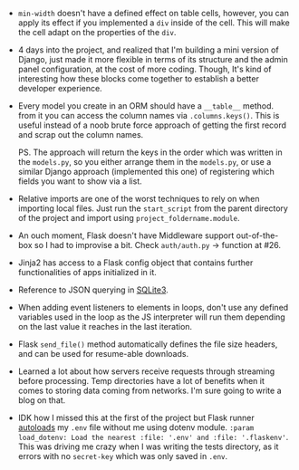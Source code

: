 * `min-width` doesn't have a defined effect on table cells, however, you can apply its effect if you implemented a `div` inside of the cell. This will make the cell adapt on the properties of the `div`.

* 4 days into the project, and realized that I'm building a mini version of Django, just made it more flexible in terms of its structure and the admin panel configuration, at the cost of more coding.
  Though, It's kind of interesting how these blocks come together to establish a better developer experience.

* Every model you create in an ORM should have a `__table__` method. from it you can access the column names via `.columns.keys()`. This is useful instead of a noob brute force approach of getting the first record and scrap out the column names.
  
  PS. The approach will return the keys in the order which was written in the `models.py`, so you either arrange them in the `models.py`, or use a similar Django approach (implemented this one) of registering which fields you want to show via a list.

* Relative imports are one of the worst techniques to rely on when importing local files. Just run the `start_script` from the parent directory of the project and import using `project_foldername.module`.

* An ouch moment, Flask doesn't have Middleware support out-of-the-box so I had to improvise a bit. Check `auth/auth.py` -> function at #26.

* Jinja2 has access to a Flask config object that contains further functionalities of apps initialized in it.

* Reference to JSON querying in [SQLite3](https://www.sqlite.org/json1.html#jeach).

* When adding event listeners to elements in loops, don't use any defined variables used in the loop as the JS interpreter will run them depending on the last value it reaches in the last iteration.

* Flask `send_file()` method automatically defines the file size headers, and can be used for resume-able downloads.

* Learned a lot about how servers receive requests through streaming before processing. Temp directories have a lot of benefits when it comes to storing data coming from networks. I'm sure going to write a blog on that. 

* IDK how I missed this at the first of the project but Flask runner [autoloads](https://github.com/pallets/flask/blob/0c0b31a789f8bfeadcbcf49d1fb38a00624b3065/src/flask/app.py#L925) my `.env` file without me using dotenv module. `:param load_dotenv: Load the nearest :file: '.env' and :file: '.flaskenv'`. This was driving me crazy when I was writing the tests directory, as it errors with no `secret-key` which was only saved in `.env`.